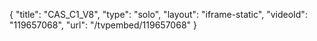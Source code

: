 {
    "title": "CAS_C1_V8",
    "type": "solo",
    "layout": "iframe-static",
    "videoId": "119657068",
    "url": "\/tvpembed\/119657068"
}